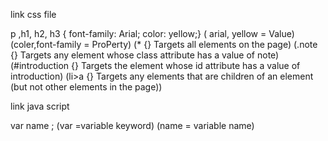 
link css file 
<!--
<link href="css/styles.css" type="text/css"
rel="stylesheet" />
-->
 p ,h1, h2, h3 {
    font-family: Arial;
color: yellow;}
( arial, yellow = Value)
(coler,font-family = ProPerty)
(* {} Targets all elements on the page)
(.note {} Targets any element whose class attribute has a value of note)
(#introduction {} Targets the element whose id attribute has a value of introduction)
(li>a {} Targets any <!--<a>--> elements that are children of an <!--<li>--> element (but not other<!-- <a>-->
 elements in the page))
 
  link java script
  <!--
  <script src="j s/add-content .j s "></script>
-->
var name ;
(var =variable keyword)
(name = variable name)